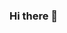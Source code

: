 ### Hi there 👋

<!-- If you would like more info, please see [my website](https://Jon-Is-Generic.github.io). For privacy reasons, much of the personal information is redacted in favor of references to my resume, which I distribute to employers. -->

<!--
**Jon-Is-Generic/Jon-Is-Generic** is a ✨ _special_ ✨ repository because its `README.md` (this file) appears on your GitHub profile.

Here are some ideas to get you started:

- 🔭 I’m currently working on ...
- 🌱 I’m currently learning ...
- 👯 I’m looking to collaborate on ...
- 🤔 I’m looking for help with ...
- 💬 Ask me about ...
- 📫 How to reach me: ...
- 😄 Pronouns: ...
- ⚡ Fun fact: ...
-->
